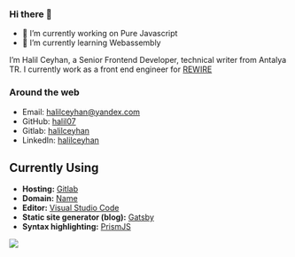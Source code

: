 ### Hi there 👋
- 🔭 I’m currently working on Pure Javascript
- 🌱 I’m currently learning Webassembly

I’m Halil Ceyhan, a Senior Frontend Developer, technical writer from Antalya TR. I currently work as a front end engineer for [REWIRE](https://www.rewiresecurity.co.uk/)

### Around the web

- Email: [halilceyhan@yandex.com](mailto:halilceyhan@yandex.com)
- GitHub: [halil07](https://github.com/halil07)
- Gitlab: [halilceyhan](https://gitlab.com/halilceyhan)
- LinkedIn: [halilceyhan](https://www.linkedin.com/in/halil-ceyhan-735430128/)


## Currently Using

- **Hosting:** [Gitlab](https://gitlab.com/halilceyhan)
- **Domain:** [Name](https://halilceyhan.com)
- **Editor:** [Visual Studio Code](https://code.visualstudio.com/)
- **Static site generator (blog):** [Gatsby](https://gatsbyjs.org)
- **Syntax highlighting:** [PrismJS](http://prismjs.com/)


<img src="https://github-readme-stats.vercel.app/api?username=halil07&show_icons=true&theme=radical" />
